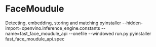 # FaceMoudule
Detecting, embedding, storing and matching
pyinstaller --hidden-import=openvino.inference_engine.constants --name=fast_face_moudule_api --onefile --windowed run.py
pyinstaller fast_face_moudule_api.spec